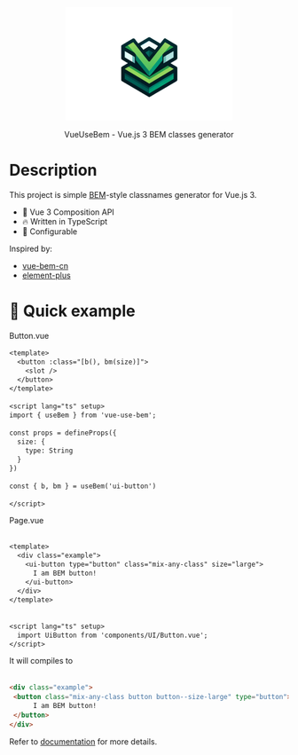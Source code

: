 <p align="center">
  <img width="300px" height="**300px**" src="./docs/logo.webp">
</p>

<p align="center">VueUseBem - Vue.js 3 BEM classes generator</p>



# Description

This project is simple [BEM](https://getbem.com/)-style classnames generator for Vue.js 3. 

- 💪 Vue 3 Composition API
- 🔥 Written in TypeScript
- 🦄 Configurable

Inspired by:

- [vue-bem-cn](https://github.com/c01nd01r/vue-bem-cn/tree/master)
- [element-plus](https://github.com/element-plus/element-plus/blob/dev/packages/hooks/use-namespace/index.ts)

# 🦄 Quick example

Button.vue

```vue
<template>
  <button :class="[b(), bm(size)]"> 
    <slot /> 
  </button>
</template>

<script lang="ts" setup>
import { useBem } from 'vue-use-bem';

const props = defineProps({
  size: {
    type: String
  }
})

const { b, bm } = useBem('ui-button')

</script>
```
Page.vue

```vue

<template>
  <div class="example">
    <ui-button type="button" class="mix-any-class" size="large"> 
      I am BEM button! 
    </ui-button>
  </div>
</template>


<script lang="ts" setup>
  import UiButton from 'components/UI/Button.vue';
</script>
```

It will compiles to

```html

<div class="example">
 <button class="mix-any-class button button--size-large" type="button">  
      I am BEM button!
 </button>
</div>

```

Refer to [documentation](https://vue-use-bem.netlify.app/) for more details.


